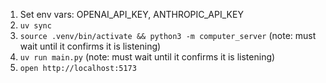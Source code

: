 1. Set env vars: OPENAI_API_KEY, ANTHROPIC_API_KEY
2. `uv sync`
3. `source .venv/bin/activate && python3 -m computer_server` (note: must wait until it confirms it is listening)
4. `uv run main.py` (note: must wait until it confirms it is listening)
5. `open http://localhost:5173`
